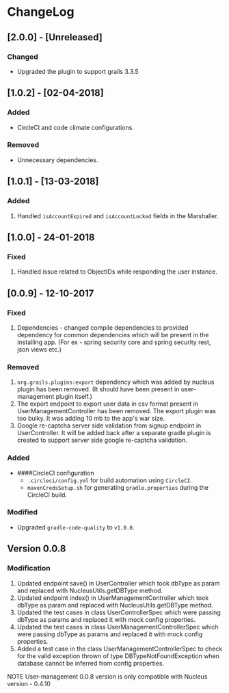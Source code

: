 # ChangeLog

## [2.0.0] - [Unreleased]
### Changed
- Upgraded the plugin to support grails 3.3.5

## [1.0.2] - [02-04-2018]

### Added
- CircleCI and code climate configurations.

### Removed
- Unnecessary dependencies.

## [1.0.1] - [13-03-2018]

### Added
1. Handled `isAccountExpired` and `isAccountLocked` fields in the Marshaller.

## [1.0.0] - 24-01-2018

### Fixed
1. Handled issue related to ObjectIDs while responding the user instance. 

## [0.0.9] - 12-10-2017

### Fixed
1. Dependencies - changed compile dependencies to provided dependency for common dependencies which will be
present in the installing app. (For ex - spring security core and spring security rest, json views etc.)

### Removed
1. `org.grails.plugins:export` dependency which was added by nucleus plugin has been removed.
(It should have been present in user-management plugin itself.)
2. The export endpoint to export user data in csv format present in UserManagementController has been removed.
The export plugin was too bulky. It was adding 10 mb to the app's war size.
3. Google re-captcha server side validation from signup endpoint in UserController. It will be added back after
a separate gradle plugin is created to support server side google re-captcha validation.

### Added
* ####CircleCI configuration
    -  `.circleci/config.yml` for build automation using `CircleCI`.
    - `mavenCredsSetup.sh` for generating `gradle.properties` during the CircleCI build.

### Modified
* Upgraded `gradle-code-quality` to `v1.0.0`.

## Version 0.0.8

### Modification

1. Updated endpoint save() in UserController which took dbType as param and replaced with NucleusUtils.getDBType method.
2. Updated endpoint index() in UserManagementController which took dbType as param and replaced with NucleusUtils.getDBType method.
3. Updated the test cases in class UserControllerSpec which were passing dbType as params and replaced it with mock config properties.
4. Updated the test cases in class UserManagementControllerSpec which were passing dbType as params and replaced it with mock config properties.
5. Added a test case in the class UserManagementControllerSpec to check for the valid exception thrown of type DBTypeNotFoundException when database cannot be inferred from config properties.

NOTE
User-management 0.0.8 version is only compatible with Nucleus version - 0.4.10
